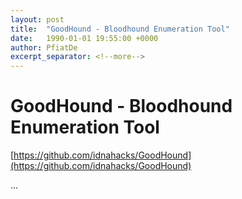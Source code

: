 ```yaml
---
layout: post
title:  "GoodHound - Bloodhound Enumeration Tool"
date:   1990-01-01 19:55:00 +0000
author: PfiatDe
excerpt_separator: <!--more-->
---
```


# GoodHound - Bloodhound Enumeration Tool
[https://github.com/idnahacks/GoodHound](https://github.com/idnahacks/GoodHound)

...
<!--more-->
